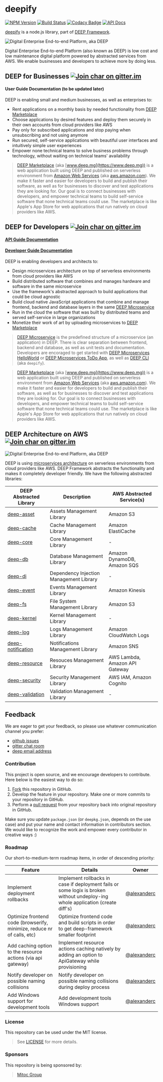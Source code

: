 deepify
=======

[![NPM Version](https://img.shields.io/npm/v/deepify.svg)](https://npmjs.org/package/deepify)
[![Build Status](https://magnum.travis-ci.com/MitocGroup/deepify.svg?token=K6deyi9kwkfxRyXwcv6c)](https://magnum.travis-ci.com/MitocGroup/deepify)
[![Codacy Badge](https://api.codacy.com/project/badge/coverage/b5a92ac9c5f24794ae4e3eb468903810)](https://www.codacy.com/app/MitocGroup/deepify)
[![API Docs](http://docs.deep.mg/badge.svg)](http://docs.deep.mg)

[deepify](https://www.npmjs.com/package/deepify) is a node.js library, part of [DEEP Framework](https://github.com/MitocGroup/deep-framework).

![Digital Enterprise End-to-end Platform, aka DEEP](https://github.com/MitocGroup/deep-framework/blob/master/docs/deep-ecosystem.png)

Digital Enterprise End-to-end Platform (also known as DEEP) is low cost and low maintenance digital platform powered by abstracted services from AWS. We enable businesses and developers to achieve more by doing less.

## DEEP for Businesses [![Join char on gitter.im](https://img.shields.io/badge/%E2%8A%AA%20gitter%20-join%20chat%20%E2%86%92-brightgreen.svg)](https://gitter.im/MitocGroup/deep-framework)

#### User Guide Documentation (to be updated later)

DEEP is enabling small and medium businesses, as well as enterprises to:
- Rent applications on a monthly basis by needed functionality from [DEEP Marketplace](https://www.deep.mg)
- Choose applications by desired features and deploy them securely in their own accounts from cloud providers like AWS
- Pay only for subscribed applications and stop paying when unsubscribing and not using anymore
- Run secured, self-service applications with beautiful user interfaces and intuitively simple user experiences
- Empower none technical teams to solve business problems through technology, without waiting on technical teams' availability

> [DEEP Marketplace](https://www.deep.mg) (aka [www.deep.mg](https://www.deep.mg)) is a web application built using DEEP and published on serverless environment from [Amazon Web Services](https://aws.amazon.com) (aka [aws.amazon.com](https://aws.amazon.com)). We make it faster and easier for developers to build and publish their software, as well as for businesses to discover and test applications they are looking for. Our goal is to connect businesses with developers, and empower technical teams to build self-service software that none technical teams could use. The marketplace is like Apple's App Store for web applications that run natively on cloud providers like AWS.

## DEEP for Developers [![Join char on gitter.im](https://img.shields.io/badge/%E2%8A%AA%20gitter%20-join%20chat%20%E2%86%92-brightgreen.svg)](https://gitter.im/MitocGroup/deep-framework)

#### [API Guide Documentation](http://docs.deep.mg)
#### [Developer Guide Documentation](https://github.com/MitocGroup/deep-framework/blob/master/docs/index.md)

DEEP is enabling developers and architects to:
- Design microservices architecture on top of serverless environments from cloud providers like AWS
- Build distributed software that combines and manages hardware and software in the same microservice
- Use the framework's abstracted approach to build applications that could be cloud agnostic
- Build cloud native JavaScript applications that combine and manage frontend, backend and database layers in the same [DEEP Microservice](https://github.com/MitocGroup/deep-framework/blob/master/docs/microservice.md)
- Run in the cloud the software that was built by distributed teams and served self-service in large organizations
- Monetize their work of art by uploading microservices to [DEEP Marketplace](https://www.deep.mg)

> [DEEP Microservice](https://github.com/MitocGroup/deep/blob/master/docs/microservice.md) is the predefined structure of a microservice (an application) in DEEP. There is clear separation between frontend, backend and database, as well as unit tests and documentation. Developers are encoraged to get started with [DEEP Microservices HelloWorld](https://github.com/MitocGroup/deep-microservices-helloworld) or [DEEP Microservices ToDo App](https://github.com/MitocGroup/deep-microservices-todo-app), as well as [DEEP CLI](https://www.npmjs.com/package/deepify) (aka `deepify`).

> [DEEP Marketplace](https://www.deep.mg) (aka [www.deep.mg](https://www.deep.mg)) is a web application built using DEEP and published on serverless environment from [Amazon Web Services](https://aws.amazon.com) (aka [aws.amazon.com](https://aws.amazon.com)). We make it faster and easier for developers to build and publish their software, as well as for businesses to discover and test applications they are looking for. Our goal is to connect businesses with developers, and empower technical teams to build self-service software that none technical teams could use. The marketplace is like Apple's App Store for web applications that run natively on cloud providers like AWS.

## DEEP Architecture on AWS [![Join char on gitter.im](https://img.shields.io/badge/%E2%8A%AA%20gitter%20-join%20chat%20%E2%86%92-brightgreen.svg)](https://gitter.im/MitocGroup/deep-framework)

![Digital Enterprise End-to-end Platform, aka DEEP](https://github.com/MitocGroup/deep-framework/blob/master/docs/deep-architecture.png)

DEEP is using [microservices architecture](https://en.wikipedia.org/wiki/Microservices) on serverless environments from cloud providers like AWS. DEEP Framework abstracts the functionality and makes it completely developer friendly. We have the following abstracted libraries:

DEEP Abstracted Library | Description | AWS Abstracted Service(s)
-------------|---------------------|--------------------------
[deep-asset](http://docs.deep.mg/deep-asset) | Assets Management Library | Amazon S3
[deep-cache](http://docs.deep.mg/deep-cache) | Cache Management Library | Amazon ElastiCache
[deep-core](http://docs.deep.mg/deep-core) | Core Management Library | -
[deep-db](http://docs.deep.mg/deep-db) | Database Management Library | Amazon DynamoDB, Amazon SQS
[deep-di](http://docs.deep.mg/deep-di) | Dependency Injection Management Library | -
[deep-event](http://docs.deep.mg/deep-event) | Events Management Library | Amazon Kinesis
[deep-fs](http://docs.deep.mg/deep-fs) | File System Management Library | Amazon S3
[deep-kernel](http://docs.deep.mg/deep-kernel) | Kernel Management Library | -
[deep-log](http://docs.deep.mg/deep-log) | Logs Management Library | Amazon CloudWatch Logs
[deep-notification](http://docs.deep.mg/deep-notification) | Notifications Management Library | Amazon SNS
[deep-resource](http://docs.deep.mg/deep-resource) | Resouces Management Library | AWS Lambda, Amazon API Gateway
[deep-security](http://docs.deep.mg/deep-security) | Security Management Library | AWS IAM, Amazon Cognito
[deep-validation](http://docs.deep.mg/deep-validation) | Validation Management Library | -

## Feedback

We are eager to get your feedback, so please use whatever communication channel you prefer:
- [github issues](https://github.com/MitocGroup/deep-framework/issues)
- [gitter chat room](https://gitter.im/MitocGroup/deep-framework)
- [deep email address](mailto:feedback@deep.mg)

### Contribution

This project is open source, and we encourage developers to contribute. Here below is the easiest way to do so:

1. [Fork](http://help.github.com/forking/) this repository in GitHub.
2. Develop the feature in your repository. Make one or more commits to your repository in GitHub.
3. Perform a [pull request](http://help.github.com/pull-requests/) from your repository back into original repository in GitHub.

Make sure you update `package.json` (or `deepkg.json`, depends on the use case) and put your name and contact information in contributors section. We would like to recognize the work and empower every contributor in creative ways :)

### Roadmap

Our short-to-medium-term roadmap items, in order of descending priority:

Feature | Details | Owner
--------|---------|------
Implement deployment rollbacks | Implement rollbacks in case if deployment fails or some logix is broken without undeploy-ing whole application (create diff's) | [@alexanderc](https://github.com/alexanderc)
Optimize frontend code (browserify, minimize, reduce nr of calls, etc) | Optimize frontend code and build scripts in order to get deep-framework smaller footprint  | [@alexanderc](https://github.com/alexanderc)
Add caching option to the resource actions (via api gateway) | Implement resource actions caching natively by adding an option to ApiGateway while provisioning | [@alexanderc](https://github.com/alexanderc)
Notify developer on possible naming collisions | Notify developer on possible naming collisions during deploy process | [@alexanderc](https://github.com/alexanderc)
Add Windows support for development tools | Add development tools Windows support | [@alexanderc](https://github.com/alexanderc)

### License

This repository can be used under the MIT license.
> See [LICENSE](https://github.com/MitocGroup/deepify/blob/master/LICENSE) for more details.

### Sponsors

This repository is being sponsored by:
> [Mitoc Group](http://www.mitocgroup.com)
